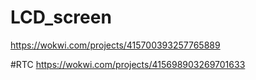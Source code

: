 # LCD_screen
https://wokwi.com/projects/415700393257765889

#RTC
https://wokwi.com/projects/415698903269701633
